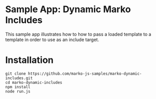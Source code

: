 Sample App: Dynamic Marko Includes
======================================

This sample app illustrates how to how to pass a loaded template to a template in order to use as an include target.

# Installation

```
git clone https://github.com/marko-js-samples/marko-dynamic-includes.git
cd marko-dynamic-includes
npm install
node run.js
```